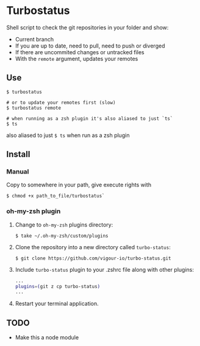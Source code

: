 # Turbostatus

Shell script to check the git repositories in your folder and show:

- Current branch
- If you are up to date, need to pull, need to push or diverged
- If there are uncommited changes or untracked files
- With the `remote` argument, updates your remotes

## Use

```console
$ turbostatus

# or to update your remotes first (slow)
$ turbostatus remote

# when running as a zsh plugin it's also aliased to just `ts`
$ ts
```

also aliased to just `$ ts` when run as a zsh plugin

## Install

### Manual

Copy to somewhere in your path, give execute rights with
```console
$ chmod +x path_to_file/turbostatus`
```

### oh-my-zsh plugin

1. Change to `oh-my-zsh` plugins directory:

    ```console
    $ take ~/.oh-my-zsh/custom/plugins
    ```

2. Clone the repository into a new directory called `turbo-status`:

    ```console
    $ git clone https://github.com/vigour-io/turbo-status.git
    ```

3. Include `turbo-status` plugin to your .zshrc file along with other plugins:

    ```zsh
    ...
    plugins=(git z cp turbo-status)
    ...
    ```

4. Restart your terminal application.


## TODO

- Make this a node module
